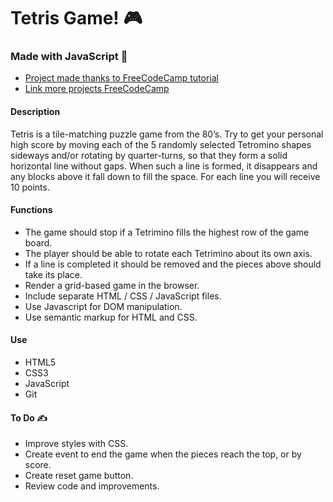 # Tetris Game! 🎮

### Made with JavaScript 🌟

- <a href="https://www.youtube.com/watch?v=lhNdUVh3qCc&t=4931s">Project made thanks to FreeCodeCamp tutorial</a>
- <a href="https://www.freecodecamp.org/espanol/news/40-proyectos-de-javascript-para-principiantes-ideas-faciles-para-empezar-a-codificar-en-js/">Link more projects FreeCodeCamp</a>

#### Description

Tetris is a tile-matching puzzle game from the 80’s. Try to get your personal high score by moving each of the 5 randomly selected Tetromino shapes sideways and/or rotating by quarter-turns, so that they form a solid horizontal line without gaps. When such a line is formed, it disappears and any blocks above it fall down to fill the space. For each line you will receive 10 points.

#### Functions

- The game should stop if a Tetrimino fills the highest row of the game board.
- The player should be able to rotate each Tetrimino about its own axis.
- If a line is completed it should be removed and the pieces above should take its place.
- Render a grid-based game in the browser.
- Include separate HTML / CSS / JavaScript files.
- Use Javascript for DOM manipulation.
- Use semantic markup for HTML and CSS.

#### Use

- HTML5
- CSS3
- JavaScript
- Git

#### To Do ✍️

- Improve styles with CSS.
- Create event to end the game when the pieces reach the top, or by score.
- Create reset game button.
- Review code and improvements.
